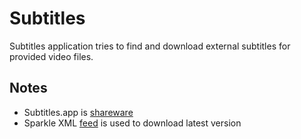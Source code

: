 # Subtitles

Subtitles application tries to find and download external subtitles for provided video files.

## Notes

- Subtitles.app is [shareware](https://subtitlesapp.com/help/purchasing-subtitles/)
- Sparkle XML [feed](https://subtitlesapp.com/updates.xml) is used to download latest version